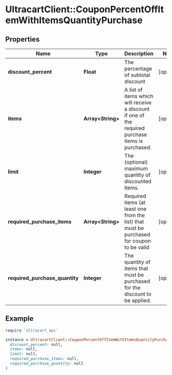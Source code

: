 # UltracartClient::CouponPercentOffItemWithItemsQuantityPurchase

## Properties

| Name | Type | Description | Notes |
| ---- | ---- | ----------- | ----- |
| **discount_percent** | **Float** | The percentage of subtotal discount | [optional] |
| **items** | **Array&lt;String&gt;** | A list of items which will receive a discount if one of the required purchase items is purchased. | [optional] |
| **limit** | **Integer** | The (optional) maximum quantity of discounted items. | [optional] |
| **required_purchase_items** | **Array&lt;String&gt;** | Required items (at least one from the list) that must be purchased for coupon to be valid | [optional] |
| **required_purchase_quantity** | **Integer** | The quantity of items that must be purchased for the discount to be applied. | [optional] |

## Example

```ruby
require 'ultracart_api'

instance = UltracartClient::CouponPercentOffItemWithItemsQuantityPurchase.new(
  discount_percent: null,
  items: null,
  limit: null,
  required_purchase_items: null,
  required_purchase_quantity: null
)
```

